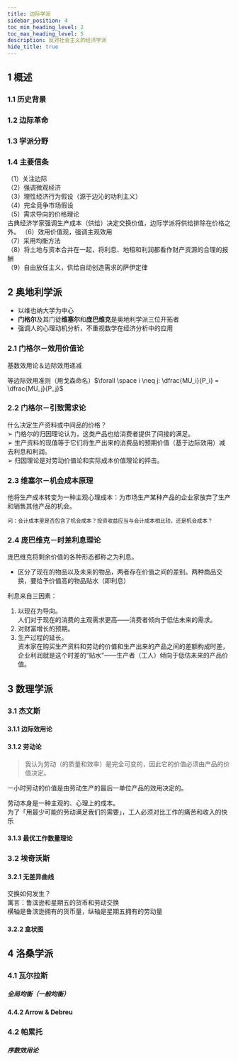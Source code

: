```yaml
---
title: 边际学派
sidebar_position: 4
toc_min_heading_level: 2
toc_max_heading_level: 5 
description: 反对社会主义的经济学派
hide_title: true
---
```


## 1 概述

### 1.1 历史背景

### 1.2 边际革命

### 1.3 学派分野

### 1.4 主要信条

（1）关注边际  
（2）强调微观经济  
（3）理性经济行为假设（源于边沁的功利主义）  
（4）完全竞争市场假设  
（5）需求导向的价格理论  
古典经济学家强调生产成本（供给）决定交换价值，边际学派将供给排除在价格之外。
（6）效用价值观，强调主观效用  
（7）采用均衡方法  
（8）将土地与资本合并在一起，将利息、地租和利润都看作财产资源的合理的报酬  
（9）自由放任主义，供给自动创造需求的萨伊定律

## 2 奥地利学派

- 以维也纳大学为中心
- **门格尔**及其门徒**维塞尔**和**庞巴维克**是奥地利学派三位开拓者
- 强调人的心理动机分析，不重视数学在经济分析中的应用

### 2.1 门格尔－效用价值论

基数效用论＆边际效用递减

等边际效用准则（用戈森命名）$\forall \space i \neq j: \dfrac{MU_i}{P_i} = \dfrac{MU_j}{P_j}$

### 2.2 门格尔－引致需求论

什么决定生产资料或中间品的价格？  
➢ 门格尔的归因理论认为，这类产品也给消费者提供了间接的满足。  
➢ 生产资料的现值等于它们将生产出来的消费品的预期价值（基于边际效用）减去利息和利润。  
➢ 归因理论是对劳动价值论和实际成本价值理论的抨击。

### 2.3 维塞尔－机会成本原理

他将生产成本转变为一种主观心理成本：为市场生产某种产品的企业家放弃了生产和销售其他产品的机会。

```note
问：会计成本里是否包含了机会成本？投资收益应当与会计成本相比较，还是机会成本？
```

### 2.4 庞巴维克－时差利息理论

庞巴维克将剩余价值的各种形态都称之为利息。
- 区分了现在的物品以及未来的物品，两者存在价值之间的差别。两种商品交换，要给予价值高的物品贴水（即利息）

利息来自三因素：
1. 以现在为导向。  
    人们对于现在的消费的主观需求更高——消费者倾向于低估未来的需求。
2. 对财富增长的预期。
3. 生产过程的延长。  
    资本家在购买生产资料和劳动的价值和生产出来的产品之间的差额构成时差，企业利润就是这个时差的“贴水”——生产者（工人）倾向于低估未来的产品价值。

## 3 数理学派

### 3.1 杰文斯

#### 3.1.1 边际效用论

#### 3.1.2 劳动论

> 我认为劳动（的质量和效率）是完全可变的，因此它的价值必须由产品的价值决定。

一小时劳动的价值是由劳动生产的最后一单位产品的效用决定的。

劳动本身是一种主观的、心理上的成本。  
为了「用最少可能的劳动满足我们的需要」，工人必须对比工作的痛苦和收入的快乐

#### 3.1.3 最优工作数量理论

### 3.2 埃奇沃斯

#### 3.2.1 无差异曲线

交换如何发生？  
寓言：鲁滨逊和星期五的货币和劳动交换  
横轴是鲁滨逊拥有的货币量，纵轴是星期五拥有的劳动量

#### 3.2.2 盒状图

## 4 洛桑学派

### 4.1 瓦尔拉斯

##### 全局均衡（一般均衡）

#### 4.4.2 Arrow & Debreu

### 4.2 帕累托

##### 序数效用论

##### 

